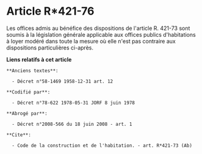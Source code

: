 # Article R*421-76

Les offices admis au bénéfice des dispositions de l'article R. 421-73 sont soumis à la législation générale applicable aux
offices publics d'habitations à loyer modéré dans toute la mesure où elle n'est pas contraire aux dispositions particulières
ci-après.

**Liens relatifs à cet article**

	**Anciens textes**:

	  - Décret n°58-1469 1958-12-31 art. 12

	**Codifié par**:

	  - Décret n°78-622 1978-05-31 JORF 8 juin 1978

	**Abrogé par**:

	  - Décret n°2008-566 du 18 juin 2008 - art. 1

	**Cite**:

	  - Code de la construction et de l'habitation. - art. R*421-73 (Ab)
